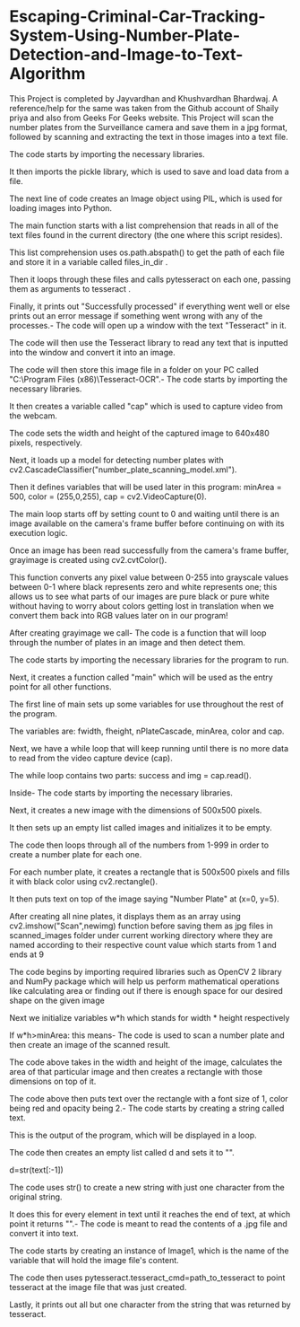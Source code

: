 # Escaping-Criminal-Car-Tracking-System-Using-Number-Plate-Detection-and-Image-to-Text-Algorithm
This Project is completed by Jayvardhan and Khushvardhan Bhardwaj. A reference/help for the same was taken from the Github account of Shaily priya and also from Geeks For Geeks website. This Project will scan the number plates from the Surveillance camera and save them in a jpg format, followed by scanning and extracting the text in those images into a text file.

The code starts by importing the necessary libraries.

It then imports the pickle library, which is used to save and load data from a file.

The next line of code creates an Image object using PIL, which is used for loading images into Python.

The main function starts with a list comprehension that reads in all of the text files found in the current directory (the one where this script resides).

This list comprehension uses os.path.abspath() to get the path of each file and store it in a variable called files_in_dir .

Then it loops through these files and calls pytesseract on each one, passing them as arguments to tesseract .

Finally, it prints out "Successfully processed" if everything went well or else prints out an error message if something went wrong with any of the processes.- The code will open up a window with the text "Tesseract" in it.

The code will then use the Tesseract library to read any text that is inputted into the window and convert it into an image.

The code will then store this image file in a folder on your PC called "C:\Program Files (x86)\Tesseract-OCR".- The code starts by importing the necessary libraries.

It then creates a variable called "cap" which is used to capture video from the webcam.

The code sets the width and height of the captured image to 640x480 pixels, respectively.

Next, it loads up a model for detecting number plates with cv2.CascadeClassifier("number_plate_scanning_model.xml").

Then it defines variables that will be used later in this program: minArea = 500, color = (255,0,255), cap = cv2.VideoCapture(0).

The main loop starts off by setting count to 0 and waiting until there is an image available on the camera's frame buffer before continuing on with its execution logic.

Once an image has been read successfully from the camera's frame buffer, grayimage is created using cv2.cvtColor().

This function converts any pixel value between 0-255 into grayscale values between 0-1 where black represents zero and white represents one; this allows us to see what parts of our images are pure black or pure white without having to worry about colors getting lost in translation when we convert them back into RGB values later on in our program!

After creating grayimage we call- The code is a function that will loop through the number of plates in an image and then detect them.

The code starts by importing the necessary libraries for the program to run.

Next, it creates a function called "main" which will be used as the entry point for all other functions.

The first line of main sets up some variables for use throughout the rest of the program.

The variables are: fwidth, fheight, nPlateCascade, minArea, color and cap.

Next, we have a while loop that will keep running until there is no more data to read from the video capture device (cap).

The while loop contains two parts: success and img = cap.read().

Inside- The code starts by importing the necessary libraries.

Next, it creates a new image with the dimensions of 500x500 pixels.

It then sets up an empty list called images and initializes it to be empty.

The code then loops through all of the numbers from 1-999 in order to create a number plate for each one.

For each number plate, it creates a rectangle that is 500x500 pixels and fills it with black color using cv2.rectangle().

It then puts text on top of the image saying "Number Plate" at (x=0, y=5).

After creating all nine plates, it displays them as an array using cv2.imshow("Scan",newimg) function before saving them as jpg files in scanned_images folder under current working directory where they are named according to their respective count value which starts from 1 and ends at 9

The code begins by importing required libraries such as OpenCV 2 library and NumPy package which will help us perform mathematical operations like calculating area or finding out if there is enough space for our desired shape on the given image

Next we initialize variables w*h which stands for width * height respectively

If w*h>minArea: this means- The code is used to scan a number plate and then create an image of the scanned result.

The code above takes in the width and height of the image, calculates the area of that particular image and then creates a rectangle with those dimensions on top of it.

The code above then puts text over the rectangle with a font size of 1, color being red and opacity being 2.- The code starts by creating a string called text.

This is the output of the program, which will be displayed in a loop.

The code then creates an empty list called d and sets it to "".

d=str(text[:-1])

The code uses str() to create a new string with just one character from the original string.

It does this for every element in text until it reaches the end of text, at which point it returns "".- The code is meant to read the contents of a .jpg file and convert it into text.

The code starts by creating an instance of Image1, which is the name of the variable that will hold the image file's content.

The code then uses pytesseract.tesseract_cmd=path_to_tesseract to point tesseract at the image file that was just created.

Lastly, it prints out all but one character from the string that was returned by tesseract.
